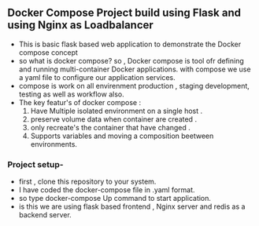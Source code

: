 ## Docker Compose Project build using Flask and using Nginx as Loadbalancer

- This is basic flask based web application  to demonstrate the Docker compose concept
- so what is docker compose? so , Docker compose is tool ofr defining and running multi-container Docker applications. with compose we use a yaml file to configure our
  application services.
- compose is work on all envirenment production , staging development, testing as well as workflow also.
- The key featur's of docker compose :
   1. Have Multiple isolated environment on a single host .
   2. preserve volume data when container are created .
   3. only recreate's the container that have changed .
   4. Supports variables and moving a composition beetween environments.
      
### Project setup-
-  first , clone this repository to your system.
-  I have coded the docker-compose file in .yaml format.
-  so type docker-compose Up command to start application.
-  is this we are using  flask based frontend , Nginx server and redis as a backend server.
  


 
